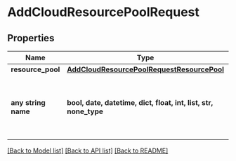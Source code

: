 # AddCloudResourcePoolRequest


## Properties
Name | Type | Description | Notes
------------ | ------------- | ------------- | -------------
**resource_pool** | [**AddCloudResourcePoolRequestResourcePool**](AddCloudResourcePoolRequestResourcePool.md) |  | 
**any string name** | **bool, date, datetime, dict, float, int, list, str, none_type** | any string name can be used but the value must be the correct type | [optional]

[[Back to Model list]](../README.md#documentation-for-models) [[Back to API list]](../README.md#documentation-for-api-endpoints) [[Back to README]](../README.md)


